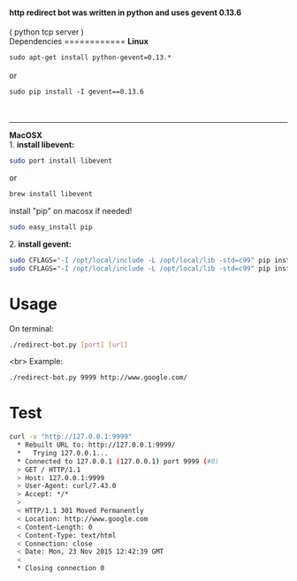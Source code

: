 <h4>
http redirect bot was written in python and uses gevent 0.13.6<br/>
</h4>
( python tcp server )<br/>
Dependencies
============
<b>Linux</b><br/
1. install python2.6 and python-gevent on debian:<br/>
<code>
sudo apt-get install python-gevent=0.13.*
</code><br/>or<br/>
<code>
sudo pip install -I gevent==0.13.6
</code><br/>
<br/>
<hr>


<b>MacOSX</b><br/>
1.
<b>install libevent:</b><br/>
```bash
sudo port install libevent
```
or<br/>
```bash
brew install libevent
```

install "pip" on macosx if needed!<br/>
```bash
sudo easy_install pip
```

2.<b>
install gevent:
</b><br/>
```bash
sudo CFLAGS="-I /opt/local/include -L /opt/local/lib -std=c99" pip install greenlet
sudo CFLAGS="-I /opt/local/include -L /opt/local/lib -std=c99" pip install -I gevent==0.13.6
```
Usage
=====
On terminal:<br/>
```bash
./redirect-bot.py [port] [url]
```
<br\>
Example:<br/>
```bash
./redirect-bot.py 9999 http://www.google.com/
```

Test
====
```bash
curl -v "http://127.0.0.1:9999"
  * Rebuilt URL to: http://127.0.0.1:9999/
  *   Trying 127.0.0.1...
  * Connected to 127.0.0.1 (127.0.0.1) port 9999 (#0)
  > GET / HTTP/1.1
  > Host: 127.0.0.1:9999
  > User-Agent: curl/7.43.0
  > Accept: */*
  > 
  < HTTP/1.1 301 Moved Permanently
  < Location: http://www.google.com
  < Content-Length: 0
  < Content-Type: text/html
  < Connection: close
  < Date: Mon, 23 Nov 2015 12:42:39 GMT
  < 
  * Closing connection 0
```
 
